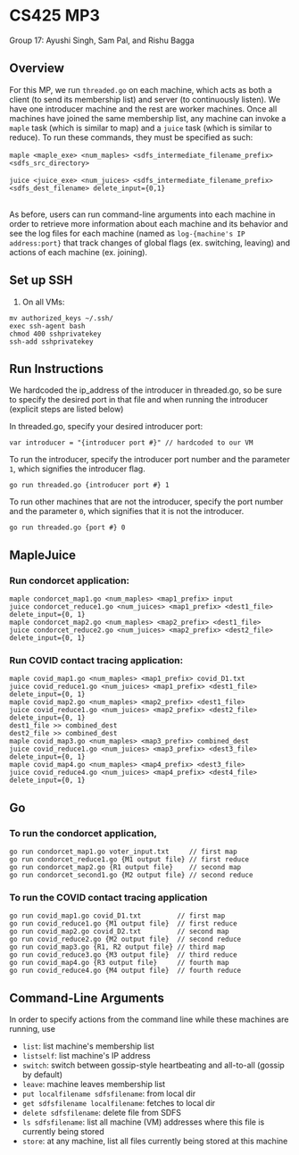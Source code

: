 # CS425 MP3
Group 17: Ayushi Singh, Sam Pal, and Rishu Bagga

## Overview
For this MP, we run `threaded.go` on each machine, which acts as both a client (to send its membership list) and server (to continuously listen). We have one introducer machine and the rest are worker machines. Once all machines have joined the same membership list, any machine can invoke a `maple` task (which is similar to map) and a `juice` task (which is similar to reduce). To run these commands, they must be specified as such: <br>
<br>`maple <maple_exe> <num_maples> <sdfs_intermediate_filename_prefix> <sdfs_src_directory>`</br>
<br>`juice <juice_exe> <num_juices> <sdfs_intermediate_filename_prefix> <sdfs_dest_filename> delete_input={0,1}` </br>
<br>

As before, users can run command-line arguments into each machine in order to retrieve more information about each machine and its behavior and see the log files for each machine (named as `log-{machine's IP address:port}` that track changes of global flags (ex. switching, leaving) and actions of each machine (ex. joining). 

## Set up SSH
1. On all VMs:
```
mv authorized_keys ~/.ssh/
exec ssh-agent bash
chmod 400 sshprivatekey
ssh-add sshprivatekey 
```

## Run Instructions

We hardcoded the ip_address of the introducer in threaded.go, so be sure to specify the desired port in that file and when running the introducer (explicit steps are listed below)

In threaded.go, specify your desired introducer port:
```
var introducer = "{introducer port #}" // hardcoded to our VM
```

To run the introducer, specify the introducer port number and the parameter `1`, which signifies the introducer flag.
```
go run threaded.go {introducer port #} 1
```

To run other machines that are not the introducer, specify the port number and the parameter `0`, which signifies that it is not the introducer.
```
go run threaded.go {port #} 0
```

## MapleJuice

### Run condorcet application: 
```
maple condorcet_map1.go <num_maples> <map1_prefix> input
juice condorcet_reduce1.go <num_juices> <map1_prefix> <dest1_file> delete_input={0, 1}
maple condorcet_map2.go <num_maples> <map2_prefix> <dest1_file>
juice condorcet_reduce2.go <num_juices> <map2_prefix> <dest2_file> delete_input={0, 1}
```

### Run COVID contact tracing application: 
```
maple covid_map1.go <num_maples> <map1_prefix> covid_D1.txt 
juice covid_reduce1.go <num_juices> <map1_prefix> <dest1_file> delete_input={0, 1}
maple covid_map2.go <num_maples> <map2_prefix> <dest1_file>
juice covid_reduce1.go <num_juices> <map2_prefix> <dest2_file> delete_input={0, 1}
dest1_file >> combined_dest 
dest2_file >> combined_dest
maple covid_map3.go <num_maples> <map3_prefix> combined_dest
juice covid_reduce1.go <num_juices> <map3_prefix> <dest3_file> delete_input={0, 1}
maple covid_map4.go <num_maples> <map4_prefix> <dest3_file>
juice covid_reduce4.go <num_juices> <map4_prefix> <dest4_file> delete_input={0, 1}
```

## Go

### To run the condorcet application, 
```
go run condorcet_map1.go voter_input.txt     // first map
go run condorcet_reduce1.go {M1 output file} // first reduce
go run condorcet_map2.go {R1 output file}    // second map
go run condorcet_second1.go {M2 output file} // second reduce
```

### To run the COVID contact tracing application
```
go run covid_map1.go covid_D1.txt         // first map
go run covid_reduce1.go {M1 output file}  // first reduce
go run covid_map2.go covid_D2.txt         // second map
go run covid_reduce2.go {M2 output file}  // second reduce
go run covid_map3.go {R1, R2 output file} // third map
go run covid_reduce3.go {M3 output file}  // third reduce
go run covid_map4.go {R3 output file}     // fourth map
go run covid_reduce4.go {M4 output file}  // fourth reduce
```

## Command-Line Arguments

In order to specify actions from the command line while these machines are running, use
* `list`: list machine's membership list
* `listself`: list machine's IP address
* `switch`: switch between gossip-style heartbeating and all-to-all (gossip by default)
* `leave`: machine leaves membership list
* `put localfilename sdfsfilename`: from local dir
* `get sdfsfilename localfilename`: fetches to local dir
* `delete sdfsfilename`: delete file from SDFS
* `ls sdfsfilename`:  list all machine (VM) addresses where this file is currently being stored
* `store`: at any machine, list all files currently being stored at this machine